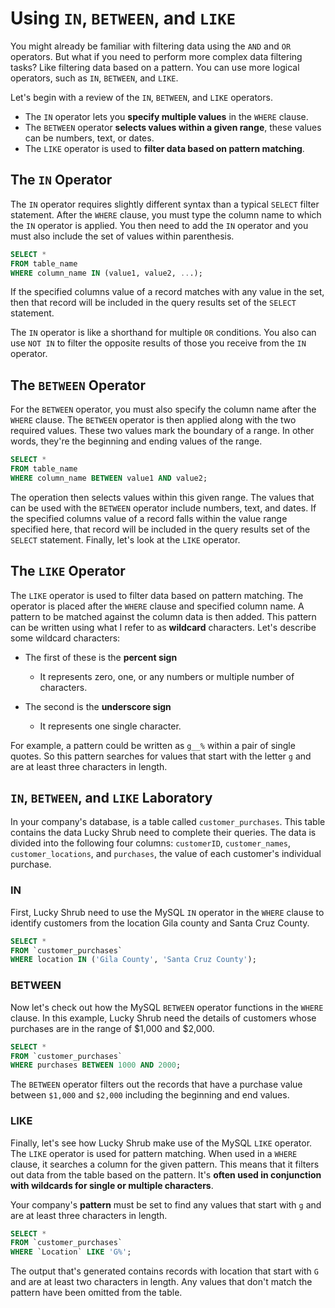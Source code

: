 # Using `IN`, `BETWEEN`, and `LIKE`

You might already be familiar with filtering data using the `AND` and `OR` operators. But what if you need to perform more complex data filtering tasks? Like filtering data based on a pattern. You can use more logical operators, such as `IN`, `BETWEEN`, and `LIKE`.

Let's begin with a review of the `IN`, `BETWEEN`, and `LIKE` operators.

  + The `IN` operator lets you **specify multiple values** in the `WHERE` clause.
  + The `BETWEEN` operator **selects values within a given range**, these values can be numbers, text, or dates.
  + The `LIKE` operator is used to **filter data based on pattern matching**.


## The `IN` Operator

The `IN` operator requires slightly different syntax than a typical `SELECT` filter statement. After the `WHERE` clause, you must type the column name to which the `IN` operator is applied. You then need to add the `IN` operator and you must also include the set of values within parenthesis.


```sql
SELECT *
FROM table_name
WHERE column_name IN (value1, value2, ...);

```

If the specified columns value of a record matches with any value in the set, then that record will be included in the query results set of the `SELECT` statement.

The `IN` operator is like a shorthand for multiple `OR` conditions. You also can use `NOT IN` to filter the opposite results of those you receive from the `IN` operator.


## The `BETWEEN` Operator

For the `BETWEEN` operator, you must also specify the column name after the `WHERE` clause. The `BETWEEN` operator is then applied along with the two required values. These two values mark the boundary of a range. In other words, they're the beginning and ending values of the range.


```sql
SELECT *
FROM table_name
WHERE column_name BETWEEN value1 AND value2;

```

The operation then selects values within this given range. The values that can be used with the `BETWEEN` operator include numbers, text, and dates. If the specified columns value of a record falls within the value range specified here, that record will be included in the query results set of the `SELECT` statement. Finally, let's look at the `LIKE` operator.


## The `LIKE` Operator

The `LIKE` operator is used to filter data based on pattern matching. The operator is placed after the `WHERE` clause and specified column name. A pattern to be matched against the column data is then added. This pattern can be written using what I refer to as **wildcard** characters. Let's describe some wildcard characters:

  + The first of these is the **percent sign**
    - It represents zero, one, or any numbers or multiple number of characters.

  + The second is the **underscore sign**
    - It represents one single character.

For example, a pattern could be written as `g__%` within a pair of single quotes. So this pattern searches for values that start with the letter `g` and are at least three characters in length.


## `IN`, `BETWEEN`, and `LIKE` Laboratory

In your company's database, is a table called `customer_purchases`. This table contains the data Lucky Shrub need to complete their queries. The data is divided into the following four columns: `customerID`, `customer_names`, `customer_locations`, and `purchases`, the value of each customer's individual purchase. 


### IN

First, Lucky Shrub need to use the MySQL `IN` operator in the `WHERE` clause to identify customers from the location Gila county and Santa Cruz County.


```sql
SELECT *
FROM `customer_purchases`
WHERE location IN ('Gila County', 'Santa Cruz County');

```


### BETWEEN

Now let's check out how the MySQL `BETWEEN` operator functions in the `WHERE` clause. In this example, Lucky Shrub need the details of customers whose purchases are in the range of $1,000 and $2,000. 


```sql
SELECT *
FROM `customer_purchases`
WHERE purchases BETWEEN 1000 AND 2000;

```

The `BETWEEN` operator filters out the records that have a purchase value between `$1,000` and `$2,000` including the beginning and end values.


### LIKE

Finally, let's see how Lucky Shrub make use of the MySQL `LIKE` operator. The `LIKE` operator is used for pattern matching. When used in a `WHERE` clause, it searches a column for the given pattern. This means that it filters out data from the table based on the pattern. It's **often used in conjunction with wildcards for single or multiple characters**.

Your company's **pattern** must be set to find any values that start with `g` and are at least three characters in length. 


```sql
SELECT *
FROM `customer_purchases`
WHERE `Location` LIKE 'G%';

```

The output that's generated contains records with location that start with `G` and are at least two characters in length. Any values that don't match the pattern have been omitted from the table.
